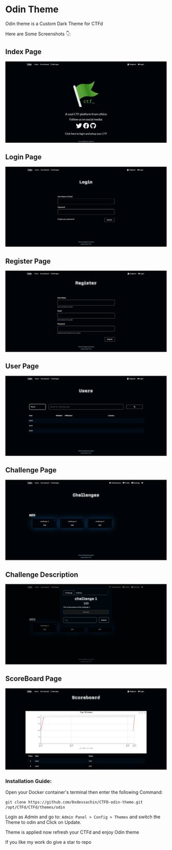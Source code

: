 # Odin Theme
Odin theme is a Custom Dark Theme for CTFd

Here are Some Screenshots 👇:

## Index Page
![Index Page](./static/img/index.png)

## Login Page 
![Login Page](https://github.com/0xdevsachin/CTFD-odin-theme/blob/master/static/img/login.PNG)

## Register Page
![Register Page](./static/img/register.png)

## User Page 
![User Page](https://github.com/0xdevsachin/CTFD-odin-theme/blob/master/static/img/user.PNG)

## Challenge Page
![Chall Page](./static/img/chall.png)

## Challenge Description
![Chall Page](https://github.com/0xdevsachin/CTFD-odin-theme/blob/master/static/img/challdesc.PNG)

## ScoreBoard Page
![Score Page](./static/img/score.png)


### Installation Guide:
Open your Docker container's terminal then enter the following Command:
```
git clone https://github.com/0xdevsachin/CTFD-odin-theme.git /opt/CTFd/CTFd/themes/odin
```
Login as Admin and go to: ```Admin Panel > Config > Themes``` and switch the Theme to odin and Click on Update.

Theme is applied now refresh your CTFd and enjoy Odin theme 

If you like my work do give a star to repo 

